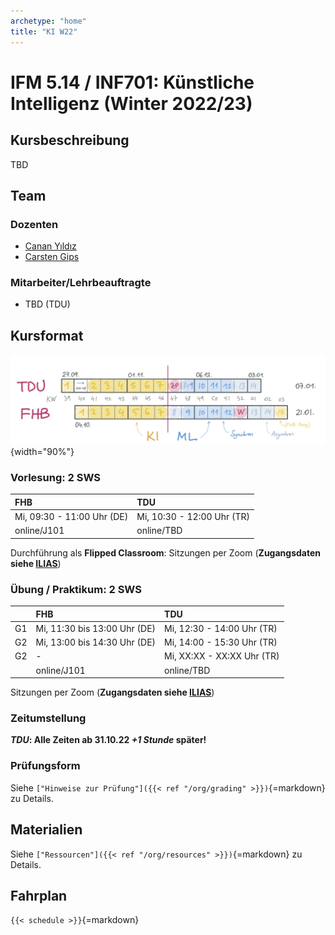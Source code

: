 ```yaml
---
archetype: "home"
title: "KI W22"
---
```



# IFM 5.14 / INF701: Künstliche Intelligenz (Winter 2022/23)

## Kursbeschreibung

TBD


## Team

### Dozenten

-   [Canan Yıldız](mailto:canan.yildiz@tau.edu.tr)
-   [Carsten Gips](https://www.fh-bielefeld.de/minden/ueber-uns/personenverzeichnis/carsten-gips)

### Mitarbeiter/Lehrbeauftragte

-   TBD (TDU)


## Kursformat

![](images/fahrplan_v2.png){width="90%"}

### Vorlesung: 2 SWS

| FHB                        | TDU                        |
|:---------------------------|:---------------------------|
| Mi, 09:30 - 11:00 Uhr (DE) | Mi, 10:30 - 12:00 Uhr (TR) |
| online/J101                | online/TBD                 |

Durchführung als **Flipped Classroom**: Sitzungen per Zoom (**Zugangsdaten siehe [ILIAS]**)

### Übung / Praktikum: 2 SWS

|    | FHB                          | TDU                        |
|:---|:-----------------------------|:---------------------------|
| G1 | Mi, 11:30 bis 13:00 Uhr (DE) | Mi, 12:30 - 14:00 Uhr (TR) |
| G2 | Mi, 13:00 bis 14:30 Uhr (DE) | Mi, 14:00 - 15:30 Uhr (TR) |
| G2 | -                            | Mi, XX:XX - XX:XX Uhr (TR) |
|    | online/J101                  | online/TBD                 |

Sitzungen per Zoom (**Zugangsdaten siehe [ILIAS]**)

### Zeitumstellung

**_TDU_: Alle Zeiten ab 31.10.22 _+1 Stunde_ später!**

[ILIAS]: https://www.fh-bielefeld.de/elearning/goto.php?target=crs_1091712&client_id=FH-Bielefeld

### Prüfungsform

Siehe `["Hinweise zur Prüfung"]({{< ref "/org/grading" >}})`{=markdown} zu Details.


## Materialien

Siehe `["Ressourcen"]({{< ref "/org/resources" >}})`{=markdown} zu Details.


## Fahrplan

`{{< schedule >}}`{=markdown}
